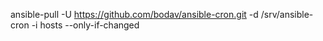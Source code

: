

  ansible-pull -U https://github.com/bodav/ansible-cron.git -d /srv/ansible-cron -i hosts --only-if-changed